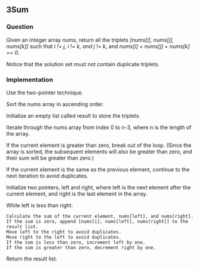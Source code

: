 ## 3Sum

### Question 

Given an integer array *nums*, return all the triplets *[nums[i], nums[j], nums[k]]* such that *i != j, i != k, and j != k*, and *nums[i] + nums[j] + nums[k] == 0*.

Notice that the solution set must not contain duplicate triplets.

### Implementation 

Use the two-pointer technique.

Sort the nums array in ascending order.

Initialize an empty list called result to store the triplets.

Iterate through the nums array from index 0 to n-3, where n is the length of the array.

If the current element is greater than zero, break out of the loop. (Since the array is sorted, the subsequent elements will also be greater than zero, and their sum will be greater than zero.)

If the current element is the same as the previous element, continue to the next iteration to avoid duplicates.

Initialize two pointers, left and right, where left is the next element after the current element, and right is the last element in the array.

While left is less than right:

    Calculate the sum of the current element, nums[left], and nums[right].
    If the sum is zero, append [nums[i], nums[left], nums[right]] to the result list.
    Move left to the right to avoid duplicates.
    Move right to the left to avoid duplicates.
    If the sum is less than zero, increment left by one.
    If the sum is greater than zero, decrement right by one.
    
Return the result list.
